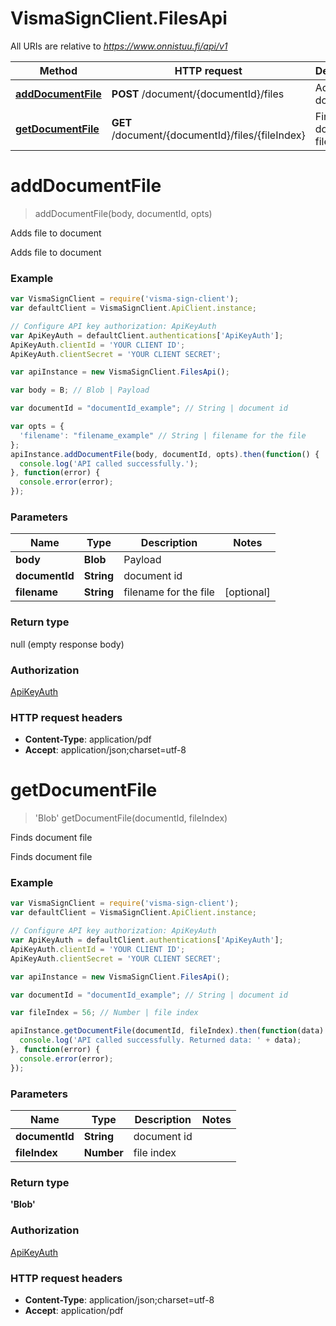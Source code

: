 # VismaSignClient.FilesApi

All URIs are relative to *https://www.onnistuu.fi/api/v1*

Method | HTTP request | Description
------------- | ------------- | -------------
[**addDocumentFile**](FilesApi.md#addDocumentFile) | **POST** /document/{documentId}/files | Adds file to document
[**getDocumentFile**](FilesApi.md#getDocumentFile) | **GET** /document/{documentId}/files/{fileIndex} | Finds document file


<a name="addDocumentFile"></a>
# **addDocumentFile**
> addDocumentFile(body, documentId, opts)

Adds file to document

Adds file to document

### Example
```javascript
var VismaSignClient = require('visma-sign-client');
var defaultClient = VismaSignClient.ApiClient.instance;

// Configure API key authorization: ApiKeyAuth
var ApiKeyAuth = defaultClient.authentications['ApiKeyAuth'];
ApiKeyAuth.clientId = 'YOUR CLIENT ID';
ApiKeyAuth.clientSecret = 'YOUR CLIENT SECRET';

var apiInstance = new VismaSignClient.FilesApi();

var body = B; // Blob | Payload

var documentId = "documentId_example"; // String | document id

var opts = { 
  'filename': "filename_example" // String | filename for the file
};
apiInstance.addDocumentFile(body, documentId, opts).then(function() {
  console.log('API called successfully.');
}, function(error) {
  console.error(error);
});

```

### Parameters

Name | Type | Description  | Notes
------------- | ------------- | ------------- | -------------
 **body** | **Blob**| Payload | 
 **documentId** | **String**| document id | 
 **filename** | **String**| filename for the file | [optional] 

### Return type

null (empty response body)

### Authorization

[ApiKeyAuth](../README.md#ApiKeyAuth)

### HTTP request headers

 - **Content-Type**: application/pdf
 - **Accept**: application/json;charset=utf-8

<a name="getDocumentFile"></a>
# **getDocumentFile**
> &#39;Blob&#39; getDocumentFile(documentId, fileIndex)

Finds document file

Finds document file

### Example
```javascript
var VismaSignClient = require('visma-sign-client');
var defaultClient = VismaSignClient.ApiClient.instance;

// Configure API key authorization: ApiKeyAuth
var ApiKeyAuth = defaultClient.authentications['ApiKeyAuth'];
ApiKeyAuth.clientId = 'YOUR CLIENT ID';
ApiKeyAuth.clientSecret = 'YOUR CLIENT SECRET';

var apiInstance = new VismaSignClient.FilesApi();

var documentId = "documentId_example"; // String | document id

var fileIndex = 56; // Number | file index

apiInstance.getDocumentFile(documentId, fileIndex).then(function(data) {
  console.log('API called successfully. Returned data: ' + data);
}, function(error) {
  console.error(error);
});

```

### Parameters

Name | Type | Description  | Notes
------------- | ------------- | ------------- | -------------
 **documentId** | **String**| document id | 
 **fileIndex** | **Number**| file index | 

### Return type

**&#39;Blob&#39;**

### Authorization

[ApiKeyAuth](../README.md#ApiKeyAuth)

### HTTP request headers

 - **Content-Type**: application/json;charset=utf-8
 - **Accept**: application/pdf

